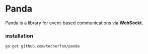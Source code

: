 # Panda
Panda is a library for event-based communications via **WebSockt**.

### installation
```
go get github.com/techerfan/panda
```